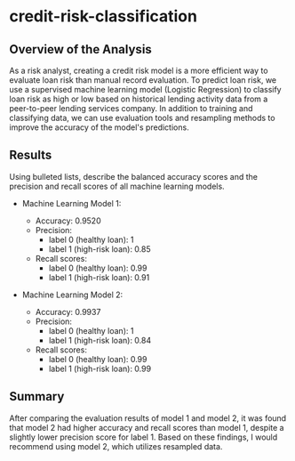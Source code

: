 # credit-risk-classification

## Overview of the Analysis

As a risk analyst, creating a credit risk model is a more efficient way to evaluate loan risk than manual record evaluation. To predict loan risk, we use a supervised machine learning model (Logistic Regression) to classify loan risk as high or low based on historical lending activity data from a peer-to-peer lending services company. In addition to training and classifying data, we can use evaluation tools and resampling methods to improve the accuracy of the model's predictions.

## Results

Using bulleted lists, describe the balanced accuracy scores and the precision and recall scores of all machine learning models.

* Machine Learning Model 1:
  * Accuracy: 0.9520
  * Precision: 
    * label 0 (healthy loan): 1
    * label 1 (high-risk loan): 0.85
  * Recall scores:
    * label 0 (healthy loan): 0.99
    * label 1 (high-risk loan): 0.91



* Machine Learning Model 2:
  * Accuracy: 0.9937
  * Precision:
    * label 0 (healthy loan): 1
    * label 1 (high-risk loan): 0.84
  * Recall scores:
    * label 0 (healthy loan): 0.99
    * label 1 (high-risk loan): 0.99

## Summary

After comparing the evaluation results of model 1 and model 2, it was found that model 2 had higher accuracy and recall scores than model 1, despite a slightly lower precision score for label 1. Based on these findings, I would recommend using model 2, which utilizes resampled data.
